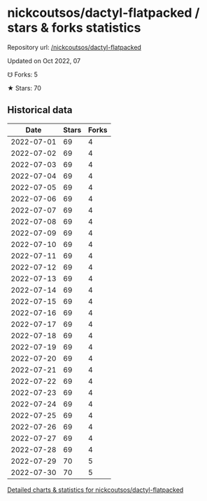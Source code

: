 # nickcoutsos/dactyl-flatpacked / stars & forks statistics

Repository url: [/nickcoutsos/dactyl-flatpacked](https://github.com/nickcoutsos/dactyl-flatpacked)

Updated on Oct 2022, 07

☋ Forks: 5

★ Stars: 70

## Historical data
| Date | Stars | Forks |
|------|-------|-------|
| 2022-07-01 | 69 | 4 | 
| 2022-07-02 | 69 | 4 | 
| 2022-07-03 | 69 | 4 | 
| 2022-07-04 | 69 | 4 | 
| 2022-07-05 | 69 | 4 | 
| 2022-07-06 | 69 | 4 | 
| 2022-07-07 | 69 | 4 | 
| 2022-07-08 | 69 | 4 | 
| 2022-07-09 | 69 | 4 | 
| 2022-07-10 | 69 | 4 | 
| 2022-07-11 | 69 | 4 | 
| 2022-07-12 | 69 | 4 | 
| 2022-07-13 | 69 | 4 | 
| 2022-07-14 | 69 | 4 | 
| 2022-07-15 | 69 | 4 | 
| 2022-07-16 | 69 | 4 | 
| 2022-07-17 | 69 | 4 | 
| 2022-07-18 | 69 | 4 | 
| 2022-07-19 | 69 | 4 | 
| 2022-07-20 | 69 | 4 | 
| 2022-07-21 | 69 | 4 | 
| 2022-07-22 | 69 | 4 | 
| 2022-07-23 | 69 | 4 | 
| 2022-07-24 | 69 | 4 | 
| 2022-07-25 | 69 | 4 | 
| 2022-07-26 | 69 | 4 | 
| 2022-07-27 | 69 | 4 | 
| 2022-07-28 | 69 | 4 | 
| 2022-07-29 | 70 | 5 | 
| 2022-07-30 | 70 | 5 | 


[Detailed charts & statistics for nickcoutsos/dactyl-flatpacked](https://reviewgithub.com/rep/nickcoutsos/dactyl-flatpacked)
